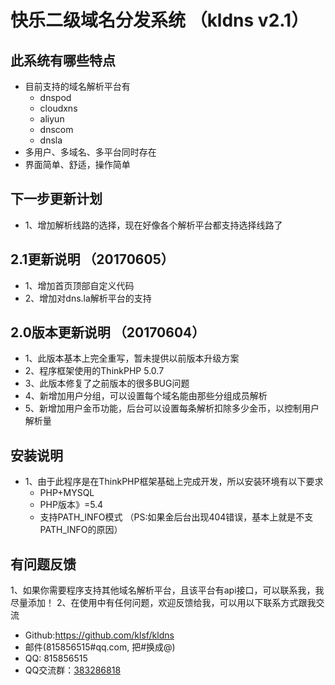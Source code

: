 # 快乐二级域名分发系统 （kldns v2.1）

## 此系统有哪些特点
* 目前支持的域名解析平台有
    *  dnspod
    *  cloudxns
    *  aliyun
    *  dnscom
    *  dnsla
* 多用户、多域名、多平台同时存在
* 界面简单、舒适，操作简单

## 下一步更新计划
* 1、增加解析线路的选择，现在好像各个解析平台都支持选择线路了

## 2.1更新说明 （20170605）
* 1、增加首页顶部自定义代码
* 2、增加对dns.la解析平台的支持

## 2.0版本更新说明 （20170604）
* 1、此版本基本上完全重写，暂未提供以前版本升级方案
* 2、程序框架使用的ThinkPHP 5.0.7
* 3、此版本修复了之前版本的很多BUG问题
* 4、新增加用户分组，可以设置每个域名能由那些分组成员解析
* 5、新增加用户金币功能，后台可以设置每条解析扣除多少金币，以控制用户解析量

## 安装说明
* 1、由于此程序是在ThinkPHP框架基础上完成开发，所以安装环境有以下要求
   * PHP+MYSQL
   * PHP版本》=5.4
   * 支持PATH_INFO模式 （PS:如果金后台出现404错误，基本上就是不支PATH_INFO的原因）


## 有问题反馈
1、如果你需要程序支持其他域名解析平台，且该平台有api接口，可以联系我，我尽量添加！
2、在使用中有任何问题，欢迎反馈给我，可以用以下联系方式跟我交流

* Github:https://github.com/klsf/kldns
* 邮件(815856515#qq.com, 把#换成@)
* QQ: 815856515
* QQ交流群：[383286818](http://shang.qq.com/wpa/qunwpa?idkey=5c50f31eb84481f05bbbeca6a0759a2e9763118f04dce5c6ca2e23652cb2a58b")
